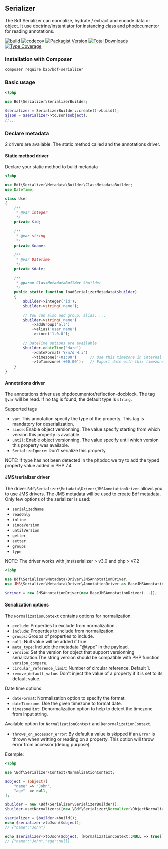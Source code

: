 ## Serializer

The Bdf Serializer can normalize, hydrate / extract and encode data or object.
It use doctrine/instantiator for instancing class and phpdocumentor for reading annotations.

[![build](https://github.com/b2pweb/bdf-serializer/actions/workflows/php.yml/badge.svg)](https://github.com/b2pweb/bdf-serializer/actions/workflows/php.yml)
[![codecov](https://codecov.io/github/b2pweb/bdf-serializer/branch/master/graph/badge.svg?token=VOFSPEWYKX)](https://codecov.io/github/b2pweb/bdf-serializer)
[![Packagist Version](https://img.shields.io/packagist/v/b2pweb/bdf-serializer.svg)](https://packagist.org/packages/b2pweb/bdf-serializer)
[![Total Downloads](https://img.shields.io/packagist/dt/b2pweb/bdf-serializer.svg)](https://packagist.org/packages/b2pweb/bdf-serializer)
[![Type Coverage](https://shepherd.dev/github/b2pweb/bdf-serializer/coverage.svg)](https://shepherd.dev/github/b2pweb/bdf-serializer)

### Installation with Composer

```bash
composer require b2p/bdf-serializer
```

### Basic usage

```PHP
<?php

use Bdf\Serializer\SerializerBuilder;

$serializer = SerializerBuilder::create()->build();
$json = $serializer->toJson($object);
//...
```

### Declare metadata

2 drivers are available. The static method called and the annotations driver.

#### Static method driver

Declare your static method to build metadata


```PHP
<?php

use Bdf\Serializer\Metadata\Builder\ClassMetadataBuilder;
use DateTime;

class User
{
    /**
     * @var integer
     */
    private $id;
    
    /**
     * @var string
     */
    private $name;
    
    /**
     * @var DateTime
     */
    private $date;
    
    /**
     * @param ClassMetadataBuilder $builder
     */
    public static function loadSerializerMetadata($builder)
    {
        $builder->integer('id');
        $builder->string('name');
        
        // You can also add group, alias, ...
        $builder->string('name')
            ->addGroup('all')
            ->alias('user_name')
            ->since('1.0.0');
            
        // DateTime options are available
        $builder->dateTime('date')
            ->dateFormat('Y/m/d H:i')
            ->timezone('+01:00')      // Use this timezone in internal
            ->toTimezone('+00:00');   // Export date with this timezone
    }
}
```

#### Annotations driver

The annotations driver use phpdocumentor/reflection-docblock. The tag `@var` will be read.
If no tag is found, the default type is `string`.

Supported tags
* `var`: This annotation specify the type of the property. This tag is mandatory for deserialization.
* `since`: Enable object versionning. The value specify starting from which version this property is available.
* `until`: Enable object versionning. The value specify until which version this property was available.
* `SerializeIgnore`: Don't serialize this property.

NOTE: If type has not been detected in the phpdoc we try to add the typed property value added in PHP 7.4


#### JMS/serializer driver

The driver `Bdf\Serializer\Metadata\Driver\JMSAnnotationDriver` allows you to use JMS drivers. 
The JMS metadata will be used to create Bdf metadata. Only few options of the serializer is used:
* `serializedName`
* `readOnly`
* `inline`
* `sinceVersion`
* `untilVersion`
* `getter`
* `setter`
* `groups`
* `type`

NOTE: The driver works with jms/serializer > v3.0 and php > v7.2

```PHP
<?php

use Bdf\Serializer\Metadata\Driver\JMSAnnotationDriver;
use JMS\Serializer\Metadata\Driver\AnnotationDriver as BaseJMSAnnotationDriver;

$driver = new JMSAnnotationDriver(new BaseJMSAnnotationDriver(...));
```


#### Serialization options

The `NormalizationContext` contains options for normalization.
* `exclude`: Properties to exclude from normalization .
* `include`: Properties to include from normalization.
* `groups`: Groups of properties to include.
* `null`: Null value will be added if true.
* `meta_type`: Include the metadata "@type" in the payload.
* `version`: Set the version for object that support versionning serialization.The string version should be compatible with PHP function `version_compare`.
* `circular_reference_limit`: Number of circular reference. Default 1.
* `remove_default_value`: Don't inject the value of a property if it is set to its default value.

Date time options

* `dateFormat`: Normalization option to specify the format.
* `dateTimezone`: Use the given timezone to format date.
* `timezoneHint`: Denormalization option to help to detect the timezone from input string.

Available option for `NormalizationContext` and `DenormalizationContext`.

* `throws_on_accessor_error`: By default a value is skipped if an `Error` is thrown when writting or reading on a property. This option will throw error from accessor (debug purpose).

Exemple:
```PHP
<?php

use \Bdf\Serializer\Context\NormalizationContext;

$object = (object)[
    "name" => "John",
    "age"  => null,
];

$builder = new \Bdf\Serializer\SerializerBuilder();
$builder->setNormalizers([new \Bdf\Serializer\Normalizer\ObjectNormalizer()]);

$serializer = $builder->build();
echo $serializer->toJson($object);
// {"name":"John"}

echo $serializer->toJson($object, [NormalizationContext::NULL => true]);
// {"name":"John","age":null}
```
